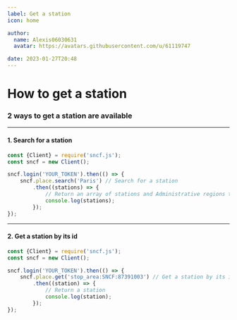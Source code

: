 ```yaml
---
label: Get a station
icon: home

author:
  name: Alexis06030631
  avatar: https://avatars.githubusercontent.com/u/61119747

date: 2023-01-27T20:48
---
```


# How to get a station

### 2 ways to get a station are available

---

#### 1. Search for a station

```js
const {Client} = require('sncf.js');
const sncf = new Client();

sncf.login('YOUR_TOKEN').then(() => {
    sncf.place.search('Paris') // Search for a station
        .then((stations) => {
            // Return an array of stations and Administrative regions that match the search
            console.log(stations);
        });
});
```

---

#### 2. Get a station by its id

```js
const {Client} = require('sncf.js');
const sncf = new Client();

sncf.login('YOUR_TOKEN').then(() => {
    sncf.place.get('stop_area:SNCF:87391003') // Get a station by its id
        .then((station) => {
            // Return a station
            console.log(station);
        });
});
```
